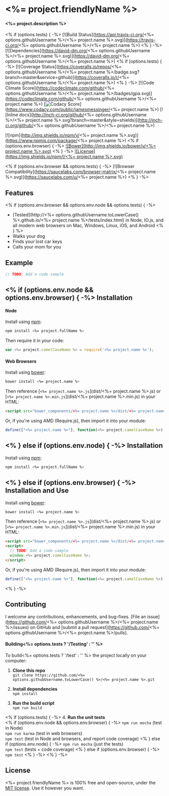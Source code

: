 <%= project.friendlyName %>
============================
#### <%= project.description %>

<% if (options.tests) { -%>
[![Build Status](https://api.travis-ci.org/<%= options.githubUsername %>/<%= project.name %>.svg)](https://travis-ci.org/<%= options.githubUsername %>/<%= project.name %>)
<% } -%>
[![Dependencies](https://david-dm.org/<%= options.githubUsername %>/<%= project.name %>.svg)](https://david-dm.org/<%= options.githubUsername %>/<%= project.name %>)
<% if (options.tests) { -%>
[![Coverage Status](https://coveralls.io/repos/<%= options.githubUsername %>/<%= project.name %>/badge.svg?branch=master&service=github)](https://coveralls.io/r/<%= options.githubUsername %>/<%= project.name %>)
<% } -%>
[![Code Climate Score](https://codeclimate.com/github/<%= options.githubUsername %>/<%= project.name %>/badges/gpa.svg)](https://codeclimate.com/github/<%= options.githubUsername %>/<%= project.name %>)
[![Codacy Score](https://www.codacy.com/project/badge/XXXXXXXXXXXXXXXXXXXXXXXXXXXX)](https://www.codacy.com/public/jamesmessinger/<%= project.name %>)
[![Inline docs](http://inch-ci.org/github/<%= options.githubUsername %>/<%= project.name %>.svg?branch=master&style=shields)](http://inch-ci.org/github/<%= options.githubUsername %>/<%= project.name %>)

[![npm](http://img.shields.io/npm/v/<%= project.name %>.svg)](https://www.npmjs.com/package/<%= project.name %>)
<% if (options.env.browser) { -%>
[![Bower](http://img.shields.io/bower/v/<%= project.name %>.svg)](#bower)
<% } -%>
[![License](https://img.shields.io/npm/l/<%= project.name %>.svg)](LICENSE)

<% if (options.env.browser && options.tests) { -%>
[![Browser Compatibility](https://saucelabs.com/browser-matrix/<%= project.name %>.svg)](https://saucelabs.com/u/<%= project.name %>)
<% } -%>


Features
--------------------------
<% if (options.env.browser && options.env.node && options.tests) { -%>
* [Tested](http://<%= options.githubUsername.toLowerCase() %>.github.io/<%= project.name %>/tests/index.html) in Node, IO.js, and all modern web browsers on Mac, Windows, Linux, iOS, and Android
<% } %>
* Walks your dog
* Finds your lost car keys
* Calls your mom for you


Example
--------------------------

```javascript
// TODO: Add a code sample
```


<% if (options.env.node && options.env.browser) { -%>
Installation
--------------------------
#### Node
Install using [npm](https://docs.npmjs.com/getting-started/what-is-npm):

```bash
npm install <%= project.fullName %>
```

Then require it in your code:

```javascript
var <%= project.camelCaseName %> = require('<%= project.name %>');
```

#### Web Browsers
Install using [bower](http://bower.io/):

```bash
bower install <%= project.name %>
```

Then reference [`<%= project.name %>.js`](dist/<%= project.name %>.js) or [`<%= project.name %>.min.js`](dist/<%= project.name %>.min.js) in your HTML:

```html
<script src="bower_components/<%= project.name %>/dist/<%= project.name %>.js"></script>
```

Or, if you're using AMD (Require.js), then import it into your module:

```javascript
define(["<%= project.name %>"], function(<%= project.camelCaseName %>) { /* your module's code */ })
```
<% } else if (options.env.node) { -%>
Installation
--------------------------
Install using [npm](https://docs.npmjs.com/getting-started/what-is-npm):

```bash
npm install <%= project.fullName %>
```
<% } else if (options.env.browser) { -%>
Installation and Use
--------------------------
Install using [bower](http://bower.io/):

```bash
bower install <%= project.name %>
```

Then reference [`<%= project.name %>.js`](dist/<%= project.name %>.js) or [`<%= project.name %>.min.js`](dist/<%= project.name %>.min.js) in your HTML:

```html
<script src="bower_components/<%= project.name %>/dist/<%= project.name %>.js"></script>
<script>
  // TODO: Add a code sample
  window.<%= project.camelCaseName %>;
</script>
```

Or, if you're using AMD (Require.js), then import it into your module:

```javascript
define(["<%= project.name %>"], function(<%= project.camelCaseName %>) { /* your module's code */ })
```
<% } -%>


Contributing
--------------------------
I welcome any contributions, enhancements, and bug-fixes.  [File an issue](https://github.com/<%= options.githubUsername %>/<%= project.name %>/issues) on GitHub and [submit a pull request](https://github.com/<%= options.githubUsername %>/<%= project.name %>/pulls).

#### Building<%= options.tests ? '/Testing' : '' %>
To build<%= options.tests ? '/test' : '' %> the project locally on your computer:

1. __Clone this repo__<br>
`git clone https://github.com/<%= options.githubUsername.toLowerCase() %>/<%= project.name %>.git`

2. __Install dependencies__<br>
`npm install`

3. __Run the build script__<br>
`npm run build`

<% if (options.tests) { -%>
4. __Run the unit tests__<br>
<% if (options.env.node && options.env.browser) { -%>
`npm run mocha` (test in Node)<br>
`npm run karma` (test in web browsers)<br>
`npm test` (test in Node and browsers, and report code coverage)
<% } else if (options.env.node) { -%>
`npm run mocha` (just the tests)<br>
`npm test` (tests + code coverage)
<% } else if (options.env.browser) { -%>
`npm test`
<% } -%>
<% } -%>


License
--------------------------
<%= project.friendlyName %> is 100% free and open-source, under the [MIT license](LICENSE). Use it however you want.
